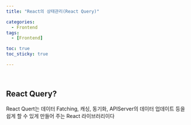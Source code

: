 ```yaml
---
title: "React의 상태관리(React Query)"

categories:
  - Frontend
tags:
  - [Frontend]

toc: true
toc_sticky: true

---
```


​    

## React Query?

React Quert는 데이터 Fatching, 캐싱, 동기화, APIServer의 데이터 업데이트 등을 쉽게 할 수 있게 만들어 주는 React 라이브러리이다

​    